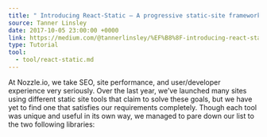 ```yaml
---
title: " Introducing React-Static — A progressive static-site framework for React!"
source: Tanner Linsley
date: 2017-10-05 23:00:00 +0000
link: https://medium.com/@tannerlinsley/%EF%B8%8F-introducing-react-static-a-progressive-static-site-framework-for-react-3470d2a51ebc
type: Tutorial
tool:
  - tool/react-static.md
---
```

At Nozzle.io, we take SEO, site performance, and user/developer experience very seriously. Over the last year, we’ve launched many sites using different static site tools that claim to solve these goals, but we have yet to find one that satisfies our requirements completely. Though each tool was unique and useful in its own way, we managed to pare down our list to the two following libraries:
